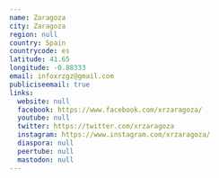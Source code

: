 ```yaml
---
name: Zaragoza
city: Zaragoza
region: null
country: Spain
countrycode: es
latitude: 41.65
longitude: -0.88333
email: infoxrzgz@gmail.com
publiciseemail: true
links:
  website: null
  facebook: https://www.facebook.com/xrzaragoza/
  youtube: null
  twitter: https://twitter.com/xrzaragoza
  instagram: https://www.instagram.com/xrzaragoza/
  diaspora: null
  peertube: null
  mastodon: null
---
```

